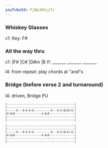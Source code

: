 ```yaml
---
youTubeId: FjBp30kjzTc
---
```


### Whiskey Glasses

c1: Key: F#

### All the way thru

c1: |F#     |C#     |D#m    |B
l1:  _______ _______ _______

l4: from repeat: play chords at "and"s

### Bridge (before verse 2 and turnaround)

l4: driven, Bridge PU

<span style="font-size:0.7em; scroll-snap-stop: always; scroll-snap-align: start;">

```
|-------------------------------------------|
|-------------------------------------------|
|------6---8-6-8-6-----------6---8-6-8s10-6-|
|4-6s8-----------------3-6s8----------------|
|-------------------------------------------|
|-------------------------------------------|
```
</span>

<span style="font-size:0.7em; scroll-snap-stop: always; scroll-snap-align: start;">

```
|-------------------------------------------|
|-------------------------------------------|
|------6---8-6-8-6-----------6---8-6-8s11-6-|
|4-6s8-----------------4-6s8----------------|
|-------------------------------------------|
|-------------------------------------------|
```
</span>
